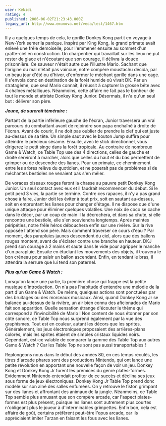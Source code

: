 ```yaml
---
user: Kékidi
rating: 4
published: 2006-06-02T21:23:43.000Z
legacy_url: http://www.emunova.net/veda/test/1467.htm
---
```

Il y a quelques temps de cela, le gorille Donkey Kong partit en voyage à New-York semer la panique. Inspiré par King Kong, le grand primate avait enlevé une frêle demoiselle, pour l'emmener ensuite au sommet d'un gratte-ciel en construction. Un charpentier qui travaillait sur les lieux ne put rester de glace et n'écoutant que son courage, il délivra la douce prisonnière. Ce sauveur n'était autre que l'illustre Mario. Sachant que l'origine du mal n'était pas vaincue, notre compère moustachu décida, par un beau jour d'été ou d'hiver, d'enfermer le méchant gorille dans une cage. Il s'envola donc en destination de la forêt humide où vivait DK. Par un stratagème, que seul Mario connaît, il réussit à capturer la grosse bête avec 4 chaînes métalliques. Néanmoins, cette affaire ne fait pas le bonheur de tout le monde et attriste Donkey Kong Junior. Désormais, il n'a qu'un seul but : délivrer son père.  

  

_**Jeune, de surcroît téméraire :**_  

  

Partant de la partie inférieure gauche de l'écran, Junior traversera un vrai parcours du combattant avant de rejoindre son papa enchaîné à droite de l'écran. Avant de courir, il ne doit pas oublier de prendre la clef qui est juste au-dessus de sa tête. Un simple saut avec le bouton Jump suffira pour atteindre le précieux sésame. Ensuite, avec le stick directionnel, vous dirigerez le petit singe dans la forêt tropicale. Au contraire de nombreux Game & Watch, ce Table Top use des 4 directions, celles de gauche et droite serviront à marcher, alors que celles du haut et du bas permettent de grimper ou de descendre des lianes. Pour un primate, ce cheminement entre les arbres relève du quotidien, et ne poserait pas de problèmes si de méchantes bestioles ne venaient pas s'en mêler.  

  

De voraces oiseaux rouges feront la chasse au pauvre petit Donkey Kong Junior. Un seul contact avec eux et il faudrait recommencer du début. Si le petit perd 3 vies, la partie se termine. Contre ces rapaces, il n'y a pas grand chose à faire, Junior doit les éviter à tout prix, soit en sautant au-dessus, soit en empruntant les lianes pour changer d'étage. Il ne dispose que d'une unique attaque pour éliminer quelques volatiles. Une noix de coco se cache dans le décor, par un coup de main il la décrochera, et dans sa chute, si elle rencontre une bestiole, elle s'en souviendra longtemps. Après maintes péripéties, notre frêle héros débouchera enfin sur une rivière. Sur la rive opposée l'attend son père. Mais comment traverser ce cours d'eau ? Par moment, des parapluies jaunes descendent du ciel, alors que des ballons rouges montent, avant de s'éclater contre une branche en hauteur. DKJ prend son courage à 2 mains et saute dans le vide pour agripper le manche d'un parapluie. Ensuite en étudiant les mouvements des objets, il trouvera le bon créneau pour saisir un ballon ascendant. Enfin, en tendant le bras, il attendra la serrure que lui tend son paternel.  

  

_**Plus qu'un Game & Watch :**_  

  

Lorsqu'on lance une partie, la première chose qui frappe est la petite musique d'introduction. On n'a pas l'habitude d'entendre une mélodie de la part d'un Game & Watch. De même, quelques actions sont ponctuées par des bruitages ou des morceaux musicaux. Ainsi, quand Donkey Kong Jr se balance au-dessus de la rivière, un air bien connu des aficionados de Mario fait son apparition. Quelle sensation étrange d'écouter le thème qui correspond à l'invincibilité de Mario ! Non content de nous étonner par son côté sonore, ce Table Top nous surprend également par la vue des graphismes. Tout est en couleur, autant les décors que les sprites. Généralement, les jeux électroniques proposaient des arrières-plans colorés, mais les sprites étaient de simples cristaux liquides noirs. Cependant, est-ce valable de comparer la gamme des Table Top aux autres Game & Watch ? Car les Table Top ne sont pas aussi transportables !  

  

Replongeons nous dans le début des années 80, en ces temps reculés, les titres d'arcade phares sont des productions Nintendo, qui ont lancé une petite révolution en apportant une nouvelle façon de voir un jeu. Donkey Kong et Donkey Kong Jr furent les prémices du genre plates-formes. Evidemment Nintendo entendait profiter de ce succès et déclina ses jeux sous forme de jeux électroniques. Donkey Kong Jr Table Top prend donc modèle sur son aîné des salles enfumées. On y retrouve le fiston grimpant sur des lianes et affrontant des animaux de la jungle. Néanmoins, ce Table Top semble plus amusant que son compère arcade, car l'aspect plates-formes est plus présent, puisque les lianes sont autrement plus courtes n'obligeant plus le joueur à d'interminables grimpettes. Enfin bon, cela est affaire de goût, certains préfèrent peut-être l'opus arcade, car ils appréciaient imiter Tarzan en faisant les fous avec les lianes.